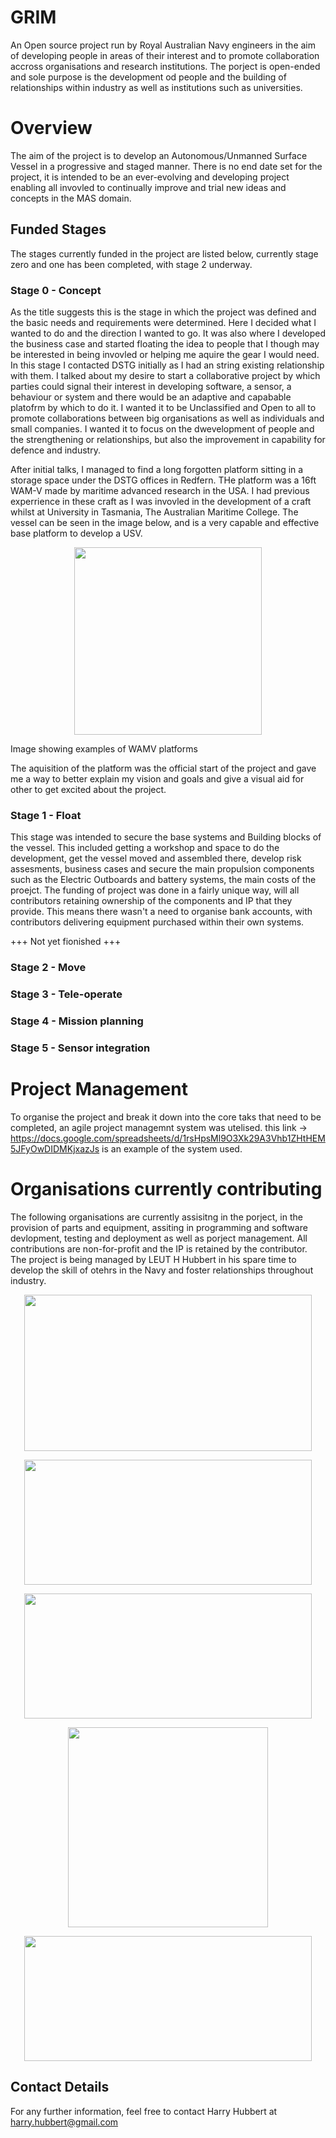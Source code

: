 # GRIM
An Open source project run by Royal Australian Navy engineers in the aim of developing people in areas of their interest and to promote collaboration accross organisations and research institutions. The porject is open-ended and sole purpose is the development od people and the building of relationships within industry as well as institutions such as universities. 

# Overview
The aim of the project is to develop an Autonomous/Unmanned Surface Vessel in a progressive and staged manner. There is no end date set for the project, it is intended to be an ever-evolving and developing project enabling all invovled to continually improve and trial new ideas and concepts in the MAS domain. 

## Funded Stages
The stages currently funded in the project are listed below, currently stage zero and one has been completed, with stage 2 underway. 

### Stage 0 - Concept
As the title suggests this is the stage in which the project was defined and the basic needs and requirements were determined. Here I decided what I wanted to do and the direction I wanted to go. It was also where I developed the business case and started floating the idea to people that I though may be interested in being invovled or helping me aquire the gear I would need. In this stage I contacted DSTG initially as I had an string existing relationship with them. I talked about my desire to start a collaborative project by which parties could signal their interest in developing software, a sensor, a behaviour or system and there would be an adaptive and capabable platofrm by which to do it. I wanted it to be Unclassified and Open to all to promote collaborations between big organisations as well as individuals and small companies. I wanted it to focus on the dwevelopment of people and the strengthening or relationships, but also the improvement in capability for defence and industry. 

After initial talks, I managed to find a long forgotten platform sitting in a storage space under the DSTG offices in Redfern. THe platform was a 16ft WAM-V made by maritime advanced research in the USA. I had previous experrience in these craft as I was invovled in the development of a craft whilst at University in Tasmania, The Australian Maritime College. The vessel can be seen in the image below, and is a very capable and effective base platform to develop a USV. 
<p align="center">
  <img width="300" height="300" src="https://images.marinelink.com/images/maritime/w300h300c/wamv-usv-photo-marine-advanced-88937.jpg">
</p>
Image showing examples of WAMV platforms

The aquisition of the platform was the official start of the project and gave me a way to better explain my vision and goals and give a visual aid for other to get excited about the project. 

### Stage 1 - Float
This stage was intended to secure the base systems and Building blocks of the vessel. This included getting a workshop and space to do the development, get the vessel moved and assembled there, develop risk assesments, business cases and secure the main propulsion components such as the Electric Outboards and battery systems, the main costs of the proejct. The funding of project was done in a fairly unique way, will all contributors retaining ownership of the components and IP that they provide. This means there wasn't a need to organise bank accounts, with contributors delivering equipment purchased within their own systems.

+++ Not yet fionished +++

### Stage 2 - Move

### Stage 3 - Tele-operate

### Stage 4 - Mission planning

### Stage 5 - Sensor integration

# Project Management
To organise the project and break it down into the core taks that need to be completed, an agile project managemnt system was utelised. this link -> https://docs.google.com/spreadsheets/d/1rsHpsMl9O3Xk29A3Vhb1ZHtHEM5JFyOwDIDMKjxazJs is an example of the system used. 


# Organisations currently contributing
The following organisations are currently assisitng in the porject, in the provision of parts and equipment, assiting in programming and software devlopment, testing and deployment as well as porject management. All contributions are non-for-profit and the IP is retained by the contributor. The project is being managed by LEUT H Hubbert in his spare time to develop the skill of otehrs in the Navy and foster relationships throughout industry. 

<p align="center">
  <img width="460" height="250" src="http://news.navy.gov.au/images/cache/746x497/crop/images%7Ccms-image-000005282.jpg">
</p>
<p align="center">
  <img width="460" height="200" src="https://upload.wikimedia.org/wikipedia/commons/thumb/4/43/Thales.svg/2000px-Thales.svg.png">
</p>
<p align="center">
  <img width="460" height="200" src="http://www.flinders.edu.au/science_engineering/fms/School_ENVR/images/Environmental_Health/NSCEH-images/Flinders%20Logo.jpg">
</p>
<p align="center">
  <img width="320" height="320" src="https://pbs.twimg.com/profile_images/791416563555454977/QzRGG7aA_400x400.jpg">
</p>
<p align="center">
  <img width="460" height="200" src="http://ocius.com.au/wp-content/themes/ocius/assets/img/logo.png">
</p>

## Contact Details
For any further information, feel free to contact Harry Hubbert at harry.hubbert@gmail.com 
